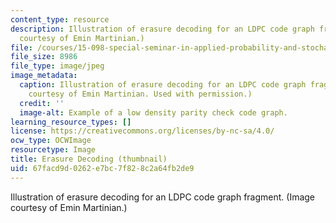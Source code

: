 ```yaml
---
content_type: resource
description: Illustration of erasure decoding for an LDPC code graph fragment. (Image
  courtesy of Emin Martinian.)
file: /courses/15-098-special-seminar-in-applied-probability-and-stochastic-processes-spring-2006/67facd9d0262e7bc7f828c2a64fb2de9_15-098s06-th.jpg
file_size: 8986
file_type: image/jpeg
image_metadata:
  caption: Illustration of erasure decoding for an LDPC code graph fragment. (Image
    courtesy of Emin Martinian. Used with permission.)
  credit: ''
  image-alt: Example of a low density parity check code graph.
learning_resource_types: []
license: https://creativecommons.org/licenses/by-nc-sa/4.0/
ocw_type: OCWImage
resourcetype: Image
title: Erasure Decoding (thumbnail)
uid: 67facd9d-0262-e7bc-7f82-8c2a64fb2de9
---
```

Illustration of erasure decoding for an LDPC code graph fragment. (Image courtesy of Emin Martinian.)